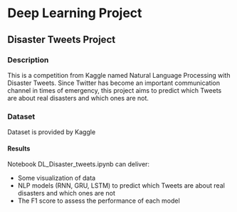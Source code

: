 # Deep Learning Project
## Disaster Tweets Project
### Description
This is a competition from Kaggle named Natural Language Processing with Disaster Tweets. 
Since Twitter has become an important communication channel in times of emergency, this project aims to predict which Tweets are about real disasters and which ones are not.
### Dataset
Dataset is provided by Kaggle
#### Results
Notebook DL_Disaster_tweets.ipynb can deliver:
- Some visualization of data
- NLP models (RNN, GRU, LSTM) to predict which Tweets are about real disasters and which ones are not
- The F1 score to assess the performance of each model


